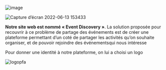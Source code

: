 ![image](https://user-images.githubusercontent.com/92301300/173385494-856f03d9-5e97-403d-950a-842fb9103ee2.png)

![Capture d’écran 2022-06-13 153433](https://user-images.githubusercontent.com/92301300/173385924-d3b8dafe-fff4-41d7-882c-8fa3543121ba.jpg)





**Notre site web est nommé « Event Discovery »**. La solution proposée pour recouvrir à ce problème de
partage des événements est de créer une plateforme permettant d’un coté de partager les activités qu’on souhaite organiser, et de pouvoir rejoindre des événementsqui nous intéresse


Pour donner une identité à notre plateforme, on lui a choisi un logo

![logopfa](https://user-images.githubusercontent.com/92301300/173386971-3fbf56f9-56b4-42a7-b7ab-1ad99f5d63d7.png)




